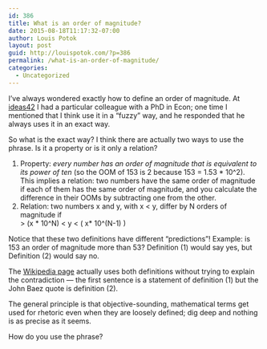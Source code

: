 ```yaml
---
id: 386
title: What is an order of magnitude?
date: 2015-08-18T11:17:32-07:00
author: Louis Potok
layout: post
guid: http://louispotok.com/?p=386
permalink: /what-is-an-order-of-magnitude/
categories:
  - Uncategorized
---
```

I&#8217;ve always wondered exactly how to define an order of magnitude. At [ideas42](http://www.ideas42.org) I had a particular colleague with a PhD in Econ; one time I mentioned that I think use it in a &#8220;fuzzy&#8221; way, and he responded that he always uses it in an exact way.

So what is the exact way? I think there are actually two ways to use the phrase. Is it a property or is it only a relation?

  1. Property: _every number has an order of magnitude that is equivalent to its power of ten_ (so the OOM of 153 is 2 because 153 = 1.53 * 10^2). This implies a relation: two numbers have the same order of magnitude if each of them has the same order of magnitude, and you calculate the difference in their OOMs by subtracting one from the other.
  2. Relation: two numbers x and y, with x < y, differ by N orders of magnitude if  
    > (x \* 10^N) < y < ( x\* 10^(N-1) )

Notice that these two definitions have different &#8220;predictions&#8221;! Example: is 153 an order of magnitude more than 53? Definition (1) would say yes, but Definition (2) would say no.

The [Wikipedia page](https://en.wikipedia.org/w/index.php?title=Order_of_magnitude&oldid=657710213) actually uses both definitions without trying to explain the contradiction &#8212; the first sentence is a statement of definition (1) but the John Baez quote is definition (2).

The general principle is that objective-sounding, mathematical terms get used for rhetoric even when they are loosely defined; dig deep and nothing is as precise as it seems.

How do you use the phrase?